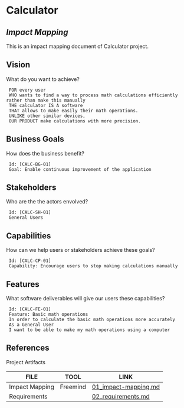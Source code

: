 # Calculator
## _Impact Mapping_

This is an impact mapping document of Calculator project.

## Vision

What do you want to achieve?

```
 FOR every user
 WHO wants to find a way to process math calculations efficiently rather than make this manually
 THE calculator IS A software
 THAT allows to make easily their math operations.
 UNLIKE other similar devices,
 OUR PRODUCT make calculations with more precision.
```

## Business Goals

How does the business benefit?

```
 Id: [CALC-BG-01]
 Goal: Enable continuous improvement of the application
```

## Stakeholders

Who are the the actors envolved?

```
 Id: [CALC-SH-01]
 General Users
```

## Capabilities

How can we help users or stakeholders achieve these goals?
 
```
 Id: [CALC-CP-01]
 Capability: Encourage users to stop making calculations manually
```

## Features

What software deliverables will give our users these capabilities?
 
```
 Id: [CALC-FE-01]
 Feature: Basic math operations
 In order to calculate the basic math operations more accurately
 As a General User
 I want to be able to make my math operations using a computer
```

## References

Project Artifacts

| FILE |  TOOL | LINK |
| ------ | ------ | ------ |
| Impact Mapping | Freemind | [01_impact-mapping.md](https://github.com/dancodingbr/sources/blob/main/labprojects/calculator/docs/01_impact-mapping.mm) |
| Requirements |  | [02_requirements.md](https://github.com/dancodingbr/sources/blob/main/labprojects/calculator/docs/02_requirements.md) |


